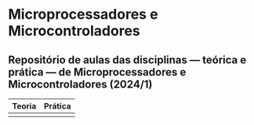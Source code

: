 # Microprocessadores e Microcontroladores

## Repositório de aulas das disciplinas — teórica e prática — de Microprocessadores e Microcontroladores (2024/1)

| Teoria | Prática |
| :----: | :-----: |
|        |         |
